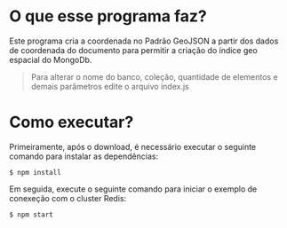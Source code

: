 # O que esse programa faz?

Este programa cria a coordenada no Padrão GeoJSON a partir dos dados de coordenada do documento para permitir a criação do índice geo espacial do MongoDb.

> Para alterar o nome do banco, coleção, quantidade de elementos e demais parâmetros edite o arquivo index.js

# Como executar?

Primeiramente, após o download, é necessário executar o seguinte comando para instalar as dependências:

```shell
$ npm install
```
Em seguida, execute o seguinte comando para iniciar o exemplo de conexeção com o cluster Redis:

```shell
$ npm start 
```